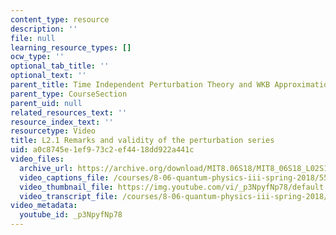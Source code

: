 ```yaml
---
content_type: resource
description: ''
file: null
learning_resource_types: []
ocw_type: ''
optional_tab_title: ''
optional_text: ''
parent_title: Time Independent Perturbation Theory and WKB Approximation
parent_type: CourseSection
parent_uid: null
related_resources_text: ''
resource_index_text: ''
resourcetype: Video
title: L2.1 Remarks and validity of the perturbation series
uid: a0c8745e-1ef9-73c2-ef44-18dd922a441c
video_files:
  archive_url: https://archive.org/download/MIT8.06S18/MIT8_06S18_L02S1_300k.mp4
  video_captions_file: /courses/8-06-quantum-physics-iii-spring-2018/55731c49585e59a18608eb914bd2ac69_p3NpyfNp78.vtt
  video_thumbnail_file: https://img.youtube.com/vi/_p3NpyfNp78/default.jpg
  video_transcript_file: /courses/8-06-quantum-physics-iii-spring-2018/f5c0f0dae823708f84807a7446cf471d_p3NpyfNp78.pdf
video_metadata:
  youtube_id: _p3NpyfNp78
---
```

